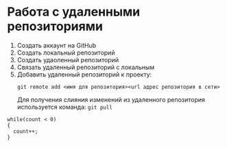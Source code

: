 # Работа с удаленными репозиториями 
1. Создать аккаунт на GitHub
2. Создать локальный репозиторий 
3. Создать удаоленный репозиторий
4. Связать удаленный репозиторий с локальным
5. Добавить удаленный репозиторий к проекту:
   ```
   git remote add <имя для репозитория><url адрес репозитория в сети>
   ```
   Для получения слияния изменений из удаленного репозитория используется команда:
   `
   git pull
   `

```
while(count < 0)
{
  count++;
}
```
   
   
